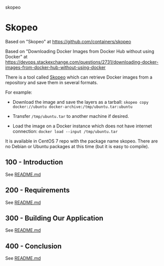 skopeo
# Skopeo

Based on "Skopeo" at https://github.com/containers/skopeo

Based on "Downloading Docker Images from Docker Hub without using Docker" at https://devops.stackexchange.com/questions/2731/downloading-docker-images-from-docker-hub-without-using-docker

There is a tool called [Skopeo](https://github.com/containers/skopeo) which can retrieve Docker images from a repository and save them in several formats.

For example:

- Download the image and save the layers as a tarball: ```skopeo copy docker://ubuntu docker-archive:/tmp/ubuntu.tar:ubuntu```

- Transfer ```/tmp/ubuntu.tar``` to another machine if desired.

- Load the image on a Docker instance which does not have internet connection: ```docker load --input /tmp/ubuntu.tar```

It is available in CentOS 7 repo with the package name skopeo. There are no Debian or Ubuntu packages at this time (but it is easy to compile).

## 100 - Introduction

See [README.md](./100/README.md)

## 200 - Requirements

See [README.md](./200/README.md)

## 300 - Building Our Application

See [README.md](./300/README.md)

## 400 - Conclusion

See [README.md](./400/README.md)
